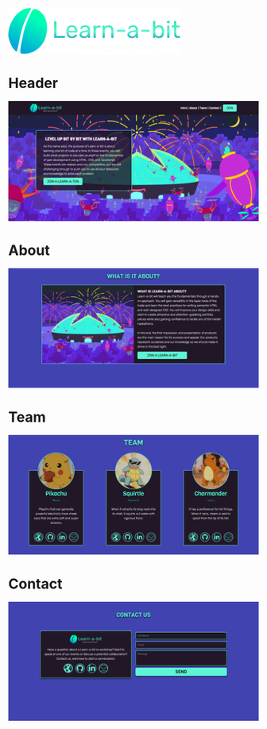 <img src="./Challenges/Challenge01/images/learnabit-logo.svg" />

# Header

<p align="center">
    <img src="./Images/header.PNG">
</p>

# About

<p align="center">
    <img src="./Images/about.PNG">
</p>

# Team

<p align="center">
    <img src="./Images/team.PNG">
</p>

# Contact

<p align="center">
    <img src="./Images/contact.PNG">
</p>
